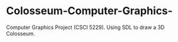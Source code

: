 # Colosseum-Computer-Graphics-
Computer Graphics Project (CSCI 5229). Using SDL to draw a 3D Colosseum.
